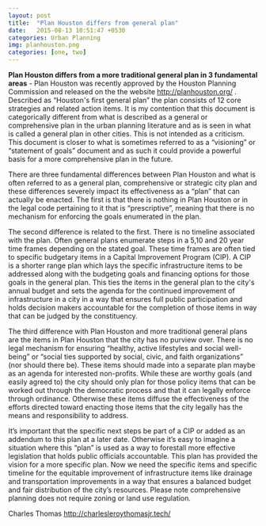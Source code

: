 ```yaml
---
layout: post
title:  "Plan Houston differs from general plan"
date:   2015-08-13 10:51:47 +0530
categories: Urban Planning
img: planhouston.png
categories: [one, two]
---
```

<b>Plan Houston differs from a more traditional general plan in 3 fundamental areas</b> - Plan Houston was recently approved by the Houston Planning Commission and released on the the website http://planhouston.org/ . Described as “Houston's first general plan” the plan consists of 12 core strategies and related action items. It is my contention that this document is categorically different from what is described as a general or comprehensive plan in the urban planning literature and as is seen in what is called a general plan in other cities. This is not intended as a criticism. This document is closer to what is sometimes referred to as a “visioning” or “statement of goals” document and as such it could provide a powerful basis for a more comprehensive plan in the future.

There are three fundamental differences between Plan Houston and what is often referred to as a general plan, comprehensive or strategic city plan and these differences severely impact its effectiveness as a “plan” that can actually be enacted. The first is that there is nothing in Plan Houston or in the legal code pertaining to it that is “prescriptive”, meaning that there is no mechanism for enforcing the goals enumerated in the plan.

The second difference is related to the first. There is no timeline associated with the plan. Often general plans enumerate steps in a 5,10 and 20 year time frames depending on the stated goal. These time frames are often tied to specific budgetary items in a Capital Improvement Program (CIP). A CIP is a shorter range plan which lays the specific infrastructure items to be addressed along with the budgeting goals and financing options for those goals in the general plan. This ties the items in the general plan to the city's annual budget and sets the agenda for the continued improvement of infrastructure in a city in a way that ensures full public participation and holds decision makers accountable for the completion of those items in way that can be judged by the constituency.

The third difference with Plan Houston and more traditional general plans are the items in Plan Houston that the city has no purview over. There is no legal mechanism for ensuring “healthy, active lifestyles and social well-being” or “social ties supported by social, civic, and faith organizations” (nor should there be). These items should made into a separate plan maybe as an agenda for interested non-profits. While these are worthy goals (and easily agreed to) the city should only plan for those policy items that can be worked out through the democratic process and that it can legally enforce through ordinance. Otherwise these items diffuse the effectiveness of the efforts directed toward enacting those items that the city legally has the means and responsibility to address.

It’s important that the specific next steps be part of a CIP or added as an addendum to this plan at a later date. Otherwise it’s easy to imagine a situation where this “plan” is used as a way to forestall more effective legislation that holds public officials accountable. This plan has provided the vision for a more specific plan. Now we need the specific items and specific timeline for the equitable improvement of infrastructure items like drainage and transportation improvements in a way that ensures a balanced budget and fair distribution of the city’s resources. Please note comprehensive planning does not require zoning or land use regulation.

Charles Thomas
http://charlesleroythomasjr.tech/
